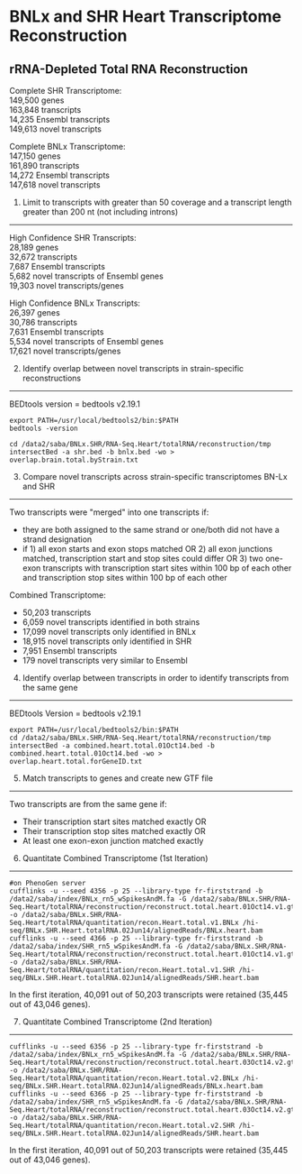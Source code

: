 BNLx and SHR Heart Transcriptome Reconstruction
========================================================

rRNA-Depleted Total RNA Reconstruction
--------------------






Complete SHR Transcriptome:  
149,500 genes  
163,848 transcripts  
14,235 Ensembl transcripts  
149,613 novel transcripts  

Complete BNLx Transcriptome:  
147,150 genes  
161,890 transcripts  
14,272 Ensembl transcripts  
147,618 novel transcripts  

1. Limit to transcripts with greater than 50 coverage and a transcript length greater than 200 nt (not including introns)
--------------




High Confidence SHR Transcripts:  
28,189 genes  
32,672 transcripts  
7,687 Ensembl transcripts  
5,682 novel transcripts of Ensembl genes  
19,303 novel transcripts/genes   


High Confidence BNLx Transcripts:  
26,397 genes  
30,786 transcripts  
7,631 Ensembl transcripts  
5,534 novel transcripts of Ensembl genes  
17,621 novel transcripts/genes   



2. Identify overlap between novel transcripts in strain-specific reconstructions
---------------------------------



BEDtools version = bedtools v2.19.1
```
export PATH=/usr/local/bedtools2/bin:$PATH
bedtools -version 

cd /data2/saba/BNLx.SHR/RNA-Seq.Heart/totalRNA/reconstruction/tmp
intersectBed -a shr.bed -b bnlx.bed -wo > overlap.brain.total.byStrain.txt
```

3.  Compare novel transcripts across strain-specific transcriptomes BN-Lx and SHR 
------------------------------------------------------
Two transcripts were "merged" into one transcripts if:  
* they are both assigned to the same strand or one/both did not have a strand designation
* if 1) all exon starts and exon stops matched OR 2) all exon junctions matched, transcription start and stop sites could differ OR 3) two one-exon transcripts with transcription start sites within 100 bp of each other and transcription stop sites within 100 bp of each other




Combined Transcriptome:  
* 50,203 transcripts
* 6,059 novel transcripts identified in both strains
* 17,099 novel transcripts only identified in BNLx
* 18,915 novel transcripts only identified in SHR
* 7,951 Ensembl transcripts
* 179 novel transcripts very similar to Ensembl


4.  Identify overlap between transcripts in order to identify transcripts from the same gene
------------------------------------------------------

BEDtools Version = bedtools v2.19.1
```
export PATH=/usr/local/bedtools2/bin:$PATH
cd /data2/saba/BNLx.SHR/RNA-Seq.Heart/totalRNA/reconstruction/tmp
intersectBed -a combined.heart.total.01Oct14.bed -b combined.heart.total.01Oct14.bed -wo > overlap.heart.total.forGeneID.txt
```

5.  Match transcripts to genes and create new GTF file  
------------------------------------------------------

Two transcripts are from the same gene if:  
* Their transcription start sites matched exactly OR
* Their transcription stop sites matched exactly OR
* At least one exon-exon junction matched exactly




6. Quantitate Combined Transcriptome (1st Iteration)
---------------------------------
```
#on PhenoGen server
cufflinks -u --seed 4356 -p 25 --library-type fr-firststrand -b /data2/saba/index/BNLx_rn5_wSpikesAndM.fa -G /data2/saba/BNLx.SHR/RNA-Seq.Heart/totalRNA/reconstruction/reconstruct.total.heart.01Oct14.v1.gtf -o /data2/saba/BNLx.SHR/RNA-Seq.Heart/totalRNA/quantitation/recon.Heart.total.v1.BNLx /hi-seq/BNLx.SHR.Heart.totalRNA.02Jun14/alignedReads/BNLx.heart.bam
cufflinks -u --seed 4366 -p 25 --library-type fr-firststrand -b /data2/saba/index/SHR_rn5_wSpikesAndM.fa -G /data2/saba/BNLx.SHR/RNA-Seq.Heart/totalRNA/reconstruction/reconstruct.total.heart.01Oct14.v1.gtf -o /data2/saba/BNLx.SHR/RNA-Seq.Heart/totalRNA/quantitation/recon.Heart.total.v1.SHR /hi-seq/BNLx.SHR.Heart.totalRNA.02Jun14/alignedReads/SHR.heart.bam
```




In the first iteration, 40,091 out of 50,203 transcripts were retained (35,445 out of 43,046 genes).


7. Quantitate Combined Transcriptome (2nd Iteration)
---------------------------------
```
cufflinks -u --seed 6356 -p 25 --library-type fr-firststrand -b /data2/saba/index/BNLx_rn5_wSpikesAndM.fa -G /data2/saba/BNLx.SHR/RNA-Seq.Heart/totalRNA/reconstruction/reconstruct.total.heart.03Oct14.v2.gtf -o /data2/saba/BNLx.SHR/RNA-Seq.Heart/totalRNA/quantitation/recon.Heart.total.v2.BNLx /hi-seq/BNLx.SHR.Heart.totalRNA.02Jun14/alignedReads/BNLx.heart.bam
cufflinks -u --seed 6366 -p 25 --library-type fr-firststrand -b /data2/saba/index/SHR_rn5_wSpikesAndM.fa -G /data2/saba/BNLx.SHR/RNA-Seq.Heart/totalRNA/reconstruction/reconstruct.total.heart.03Oct14.v2.gtf -o /data2/saba/BNLx.SHR/RNA-Seq.Heart/totalRNA/quantitation/recon.Heart.total.v2.SHR /hi-seq/BNLx.SHR.Heart.totalRNA.02Jun14/alignedReads/SHR.heart.bam

```




In the first iteration, 40,091 out of 50,203 transcripts were retained (35,445 out of 43,046 genes).
